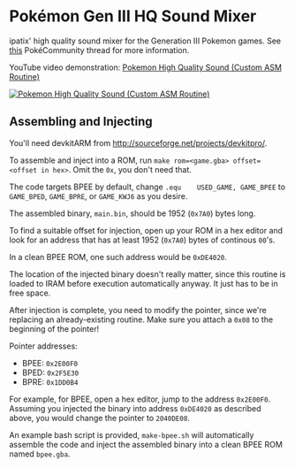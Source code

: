 Pokémon Gen III HQ Sound Mixer
==============================

ipatix' high quality sound mixer for the Generation III Pokemon games. See [this](http://www.pokecommunity.com/showthread.php?t=324673) PokéCommunity thread for more information.

YouTube video demonstration: [Pokemon High Quality Sound (Custom ASM Routine)](http://www.youtube.com/watch?v=xvUpR0w5hZI)

[![Pokemon High Quality Sound (Custom ASM Routine)](http://img.youtube.com/vi/xvUpR0w5hZI/0.jpg)](http://www.youtube.com/watch?v=xvUpR0w5hZI)

Assembling and Injecting
------------------------

You'll need devkitARM from http://sourceforge.net/projects/devkitpro/.

To assemble and inject into a ROM, run `make rom=<game.gba> offset=<offset in hex>`. Omit the `0x`, you don't need that.

The code targets BPEE by default, change `.equ    USED_GAME, GAME_BPEE` to `GAME_BPED`, `GAME_BPRE`, or `GAME_KWJ6` as you desire.

The assembled binary, `main.bin`, should be 1952 (`0x7A0`) bytes long.

To find a suitable offset for injection, open up your ROM in a hex editor and look for an address that has at least 1952 (`0x7A0`) bytes of continous `00`'s.

In a clean BPEE ROM, one such address would be `0xDE4020`.

The location of the injected binary doesn't really matter, since this routine is loaded to IRAM before execution automatically anyway. It just has to be in free space.

After injection is complete, you need to modify the pointer, since we're replacing an already-existing routine. Make sure you attach a `0x08` to the beginning of the pointer!

Pointer addresses:

* BPEE: `0x2E00F0`
* BPED: `0x2F5E30`
* BPRE: `0x1DD0B4`

For example, for BPEE, open a hex editor, jump to the address `0x2E00F0`. Assuming you injected the binary into address `0xDE4020` as described above, you would change the pointer to `2040DE08`.

An example bash script is provided, `make-bpee.sh` will automatically assemble the code and inject the assembled binary into a clean BPEE ROM named `bpee.gba`.

